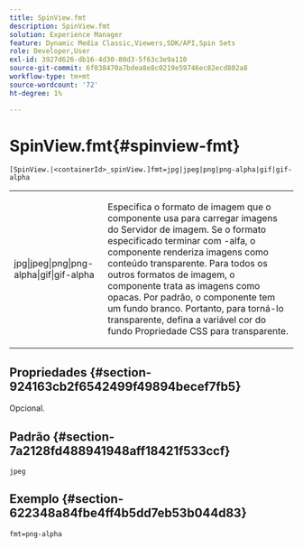```yaml
---
title: SpinView.fmt
description: SpinView.fmt
solution: Experience Manager
feature: Dynamic Media Classic,Viewers,SDK/API,Spin Sets
role: Developer,User
exl-id: 3927d626-db16-4d30-80d3-5f63c3e9a110
source-git-commit: 6f838470a7bdea8e8c0219e59746ec82ecd802a8
workflow-type: tm+mt
source-wordcount: '72'
ht-degree: 1%

---
```


# SpinView.fmt{#spinview-fmt}

`[SpinView.|<containerId>_spinView.]fmt=jpg|jpeg|png|png-alpha|gif|gif-alpha`

<table id="table_441553CD34C94A58A9D7CBF772DEDDB6"> 
 <tbody> 
  <tr> 
   <td colname="col1"> <p> <span class="codeph"> jpg|jpeg|png|png-alpha|gif|gif-alpha</span> </p> </td> 
   <td colname="col2"> <p> Especifica o formato de imagem que o componente usa para carregar imagens do Servidor de imagem. Se o formato especificado terminar com <span class="codeph"> -alfa</span>, o componente renderiza imagens como conteúdo transparente. Para todos os outros formatos de imagem, o componente trata as imagens como opacas. Por padrão, o componente tem um fundo branco. Portanto, para torná-lo transparente, defina a variável <span class="codeph"> cor do fundo</span> Propriedade CSS para <span class="codeph"> transparente</span>. </p> </td> 
  </tr> 
 </tbody> 
</table>

## Propriedades {#section-924163cb2f6542499f49894becef7fb5}

Opcional.

## Padrão {#section-7a2128fd488941948aff18421f533ccf}

`jpeg`

## Exemplo {#section-622348a84fbe4ff4b5dd7eb53b044d83}

`fmt=png-alpha`
